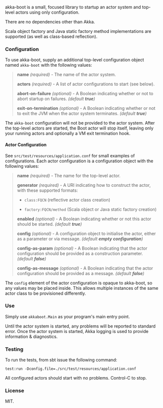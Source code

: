 akka-boot is a small, focused library to startup an actor system
and top-level actors using only configuration.

There are no dependencies other than Akka.

Scala object factory and Java static factory method implementations are supported
(as well as class-based reflection).


### Configuration

To use akka-boot, supply an additional top-level configuration object named `akka-boot`
with the following values:

> **name** _(required)_                - The name of the actor system.
>
> **actors** _(required)_              - A list of actor configurations to start (see below).
>
> **abort-on-failure** _(optional)_    - A Boolean indicating whether or not to abort
>                                        startup on failures. _(default **true**)_
>
> **exit-on-termination** _(optional)_ - A Boolean indicating whether or not to exit
>                                        the JVM when the actor system terminates.
>                                        _(default **true**)_

The `akka-boot` configuration will not be provided to the actor system.
After the top-level actors are started, the Boot actor will stop itself,
leaving only your running actors and optionally a VM exit termination hook.


#### Actor Configuration

See `src/test/resources/application.conf` for small examples of configurations. 
Each actor configuration is a configuration object with the following values:

> **name** _(required)_              - The name for the top-level actor.
>
> **generator** _(required)_         - A URI indicating how to construct the actor,
>                                      with these supported formats:
>
>   * `class:FQCN`          (reflective actor class creation)
>
>   * `factory:FQCN/method` (Scala object or Java static factory creation)
>
> **enabled** _(optional)_           - A Boolean indicating whether or not this actor
>                                      should be started. _(default **true**)_
>
> **config** _(optional)_            - A configuration object to initialise the actor, either as
>                                      a parameter or via message. _(default **empty configuration**)_
>
> **config-as-param** _(optional)_   - A Boolean indicating that the actor configuration should be
>                                      provided as a construction parameter. _(default **false**)_
>
> **config-as-message** _(optional)_ - A Boolean indicating that the actor configuration should
>                                      be provided as a message. _(default **false**)_

The `config` element of the actor configuration is opaque to akka-boot,
so any values may be placed inside. This allows multiple instances of the
same actor class to be provisioned differently.


### Use

Simply use `akkaboot.Main` as your program's main entry point.

Until the actor system is started, any problems will be reported to standard error.
Once the actor system is started, Akka logging is used to provide information & diagnostics.


### Testing

To run the tests, from sbt issue the following command:

    test:run -Dconfig.file=./src/test/resources/application.conf

All configured actors should start with no problems. Control-C to stop.


### License

MIT.
